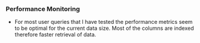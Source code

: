 ### Performance Monitoring
- For most user queries that I have tested the performance metrics seem to be optimal for the current data size.
Most of the columns are indexed therefore faster retrieval of data.